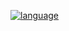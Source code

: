 [![language](https://github.com/CheungKwokHo/Adam/blob/master/SVG/author-Adam-lightgrey.svg)](https://github.com/CheungKwokHo/Rules)
